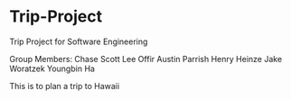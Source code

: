 # Trip-Project
Trip Project for Software Engineering

Group Members:
Chase Scott
Lee Offir
Austin Parrish
Henry Heinze
Jake Woratzek
Youngbin Ha

This is to plan a trip to Hawaii
